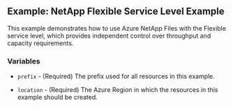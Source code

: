## Example: NetApp Flexible Service Level Example

This example demonstrates how to use Azure NetApp Files with the Flexible service level, which provides independent control over throughput and capacity requirements.

### Variables

* `prefix` - (Required) The prefix used for all resources in this example.

* `location` - (Required) The Azure Region in which the resources in this example should be created.
